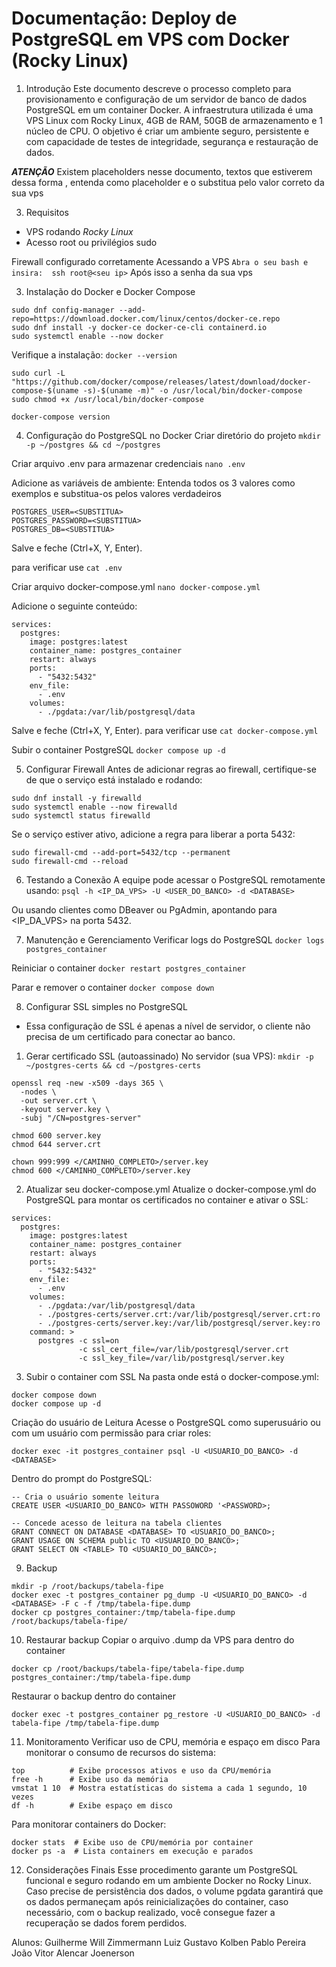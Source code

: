 # Documentação: Deploy de PostgreSQL em VPS com Docker (Rocky Linux)

1. Introdução
Este documento descreve o processo completo para provisionamento e configuração de um servidor de banco de dados PostgreSQL em um container Docker. A infraestrutura utilizada é uma VPS Linux com Rocky Linux, 4GB de RAM, 50GB de armazenamento e 1 núcleo de CPU. O objetivo é criar um ambiente seguro, persistente e com capacidade de testes de integridade, segurança e restauração de dados.

***ATENÇÃO***
Existem placeholders nesse documento, textos que estiverem dessa forma <EXEMPLO>, entenda como placeholder e o substitua pelo valor correto da sua vps

3. Requisitos
- VPS rodando *Rocky Linux*
- Acesso root ou privilégios sudo

Firewall configurado corretamente
Acessando a VPS
```Abra o seu bash e insira:  ssh root@<seu ip>```
Após isso a senha da sua vps

3. Instalação do Docker e Docker Compose
```
sudo dnf config-manager --add-repo=https://download.docker.com/linux/centos/docker-ce.repo
sudo dnf install -y docker-ce docker-ce-cli containerd.io
sudo systemctl enable --now docker
```

Verifique a instalação:
```docker --version```
```
sudo curl -L "https://github.com/docker/compose/releases/latest/download/docker-compose-$(uname -s)-$(uname -m)" -o /usr/local/bin/docker-compose
sudo chmod +x /usr/local/bin/docker-compose
```

```docker-compose version```

4. Configuração do PostgreSQL no Docker
Criar diretório do projeto
```mkdir -p ~/postgres && cd ~/postgres```

Criar arquivo .env para armazenar credenciais
```nano .env```

Adicione as variáveis de ambiente:
Entenda todos os 3 valores como exemplos e substitua-os pelos valores verdadeiros

```
POSTGRES_USER=<SUBSTITUA>
POSTGRES_PASSWORD=<SUBSTITUA>
POSTGRES_DB=<SUBSTITUA>
```

Salve e feche (Ctrl+X, Y, Enter).

para verificar use
```cat .env```

Criar arquivo docker-compose.yml
```nano docker-compose.yml```

Adicione o seguinte conteúdo:
```
services:
  postgres:
    image: postgres:latest
    container_name: postgres_container
    restart: always
    ports:
      - "5432:5432"
    env_file:
      - .env
    volumes:
      - ./pgdata:/var/lib/postgresql/data
```

Salve e feche (Ctrl+X, Y, Enter).
para verificar use
```cat docker-compose.yml```

Subir o container PostgreSQL
```docker compose up -d```

5. Configurar Firewall
Antes de adicionar regras ao firewall, certifique-se de que o serviço está instalado e rodando:

```
sudo dnf install -y firewalld
sudo systemctl enable --now firewalld
sudo systemctl status firewalld
```

Se o serviço estiver ativo, adicione a regra para liberar a porta 5432:

```
sudo firewall-cmd --add-port=5432/tcp --permanent
sudo firewall-cmd --reload
```

6. Testando a Conexão
A equipe pode acessar o PostgreSQL remotamente usando:
```psql -h <IP_DA_VPS> -U <USER_DO_BANCO> -d <DATABASE>```

Ou usando clientes como DBeaver ou PgAdmin, apontando para <IP_DA_VPS> na porta 5432.

7. Manutenção e Gerenciamento
Verificar logs do PostgreSQL
```docker logs postgres_container```

Reiniciar o container
```docker restart postgres_container```

Parar e remover o container
```docker compose down```

8. Configurar SSL simples no PostgreSQL
- Essa configuração de SSL é apenas a nível de servidor, o cliente não precisa de um certificado para conectar ao banco. 
   
1.  Gerar certificado SSL (autoassinado)
No servidor (sua VPS):
```mkdir -p ~/postgres-certs && cd ~/postgres-certs```

```
openssl req -new -x509 -days 365 \
  -nodes \
  -out server.crt \
  -keyout server.key \
  -subj "/CN=postgres-server"

chmod 600 server.key
chmod 644 server.crt

chown 999:999 </CAMINHO_COMPLETO>/server.key
chmod 600 </CAMINHO_COMPLETO>/server.key
```

2.  Atualizar seu docker-compose.yml
Atualize o docker-compose.yml do PostgreSQL para montar os certificados no container e ativar o SSL:

```
services:
  postgres:
    image: postgres:latest
    container_name: postgres_container
    restart: always
    ports:
      - "5432:5432"
    env_file:
      - .env
    volumes:
      - ./pgdata:/var/lib/postgresql/data
      - ./postgres-certs/server.crt:/var/lib/postgresql/server.crt:ro
      - ./postgres-certs/server.key:/var/lib/postgresql/server.key:ro
    command: >
      postgres -c ssl=on
               -c ssl_cert_file=/var/lib/postgresql/server.crt
               -c ssl_key_file=/var/lib/postgresql/server.key
```

3.  Subir o container com SSL
Na pasta onde está o docker-compose.yml:
```
docker compose down
docker compose up -d
```

Criação do usuário de Leitura
Acesse o PostgreSQL como superusuário ou com um usuário com permissão para criar roles:

```docker exec -it postgres_container psql -U <USUARIO_DO_BANCO> -d <DATABASE>```

Dentro do prompt do PostgreSQL:

```
-- Cria o usuário somente leitura
CREATE USER <USUARIO_DO_BANCO> WITH PASSOWORD '<PASSWORD>;
```

```
-- Concede acesso de leitura na tabela clientes
GRANT CONNECT ON DATABASE <DATABASE> TO <USUARIO_DO_BANCO>;
GRANT USAGE ON SCHEMA public TO <USUARIO_DO_BANCO>;
GRANT SELECT ON <TABLE> TO <USUARIO_DO_BANCO>;
```

9. Backup
```
mkdir -p /root/backups/tabela-fipe
docker exec -t postgres_container pg_dump -U <USUARIO_DO_BANCO> -d <DATABASE> -F c -f /tmp/tabela-fipe.dump
docker cp postgres_container:/tmp/tabela-fipe.dump /root/backups/tabela-fipe/
```

10. Restaurar backup
Copiar o arquivo .dump da VPS para dentro do container

```
docker cp /root/backups/tabela-fipe/tabela-fipe.dump postgres_container:/tmp/tabela-fipe.dump
```

Restaurar o backup dentro do container

```
docker exec -t postgres_container pg_restore -U <USUARIO_DO_BANCO> -d tabela-fipe /tmp/tabela-fipe.dump
```

11. Monitoramento
Verificar uso de CPU, memória e espaço em disco
Para monitorar o consumo de recursos do sistema:

```
top          # Exibe processos ativos e uso da CPU/memória
free -h      # Exibe uso da memória
vmstat 1 10  # Mostra estatísticas do sistema a cada 1 segundo, 10 vezes
df -h        # Exibe espaço em disco
```

Para monitorar containers do Docker:

```
docker stats  # Exibe uso de CPU/memória por container
docker ps -a  # Lista containers em execução e parados
```

12. Considerações Finais
Esse procedimento garante um PostgreSQL funcional e seguro rodando em um ambiente Docker no Rocky Linux. Caso precise de persistência dos dados, o volume pgdata garantirá que os dados permaneçam após reinicializações do container, caso necessário, com o backup realizado, você consegue fazer a recuperação se dados forem perdidos.

Alunos:
Guilherme Will Zimmermann
Luiz Gustavo Kolben
Pablo Pereira
João Vitor Alencar
Joenerson
